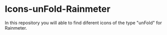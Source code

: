 # Icons-unFold-Rainmeter
In this repository you will able to find diferent icons of the type "unFold" for Rainmeter.
